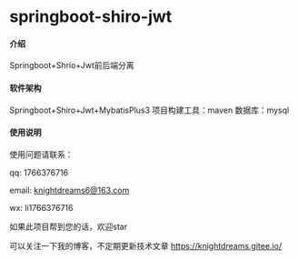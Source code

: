 # springboot-shiro-jwt

#### 介绍
Springboot+Shrio+Jwt前后端分离

#### 软件架构
Springboot+Shiro+Jwt+MybatisPlus3
项目构建工具：maven
数据库：mysql

#### 使用说明

使用问题请联系：

qq:       1766376716

email:    knightdreams6@163.com

wx:       li1766376716 

如果此项目帮到您的话，欢迎star

可以关注一下我的博客，不定期更新技术文章 https://knightdreams.gitee.io/